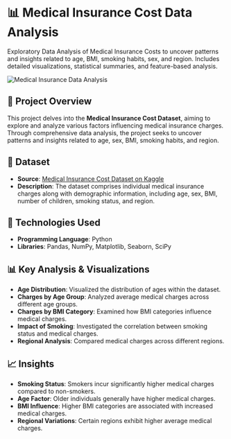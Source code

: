 # 📊 Medical Insurance Cost Data Analysis

Exploratory Data Analysis of Medical Insurance Costs to uncover patterns and insights related to age, BMI, smoking habits, sex, and region. Includes detailed visualizations, statistical summaries, and feature-based analysis.

![Medical Insurance Data Analysis](https://demigos.com/media/blog/upload/2021/07/13/39.jpeg)

## 🧠 Project Overview

This project delves into the **Medical Insurance Cost Dataset**, aiming to explore and analyze various factors influencing medical insurance charges. Through comprehensive data analysis, the project seeks to uncover patterns and insights related to age, sex, BMI, smoking habits, and region.

## 📁 Dataset

- **Source**: [Medical Insurance Cost Dataset on Kaggle](https://www.kaggle.com/datasets/mosapabdelghany/medical-insurance-cost-dataset)
- **Description**: The dataset comprises individual medical insurance charges along with demographic information, including age, sex, BMI, number of children, smoking status, and region.

## 🔧 Technologies Used

- **Programming Language**: Python
- **Libraries**: Pandas, NumPy, Matplotlib, Seaborn, SciPy

## 📊 Key Analysis & Visualizations

- **Age Distribution**: Visualized the distribution of ages within the dataset.
- **Charges by Age Group**: Analyzed average medical charges across different age groups.
- **Charges by BMI Category**: Examined how BMI categories influence medical charges.
- **Impact of Smoking**: Investigated the correlation between smoking status and medical charges.
- **Regional Analysis**: Compared medical charges across different regions.

## 📈 Insights

- **Smoking Status**: Smokers incur significantly higher medical charges compared to non-smokers.
- **Age Factor**: Older individuals generally have higher medical charges.
- **BMI Influence**: Higher BMI categories are associated with increased medical charges.
- **Regional Variations**: Certain regions exhibit higher average medical charges.


